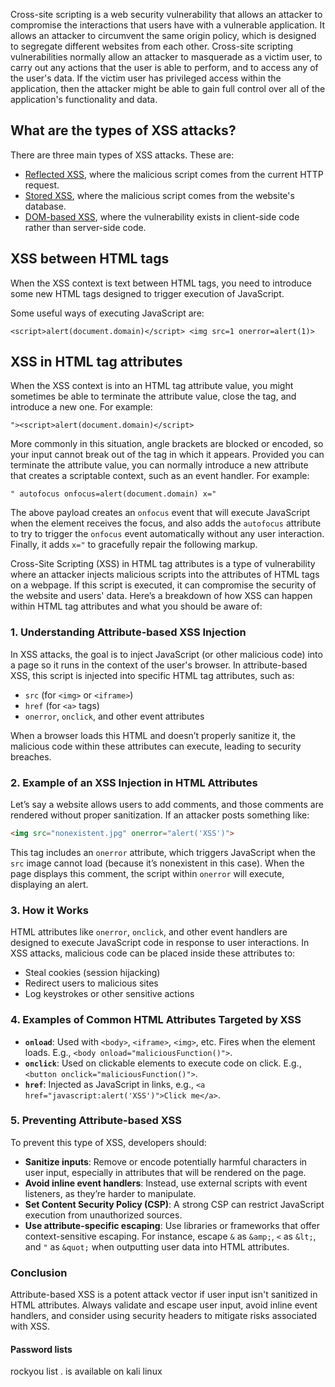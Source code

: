 Cross-site scripting is a web security vulnerability that allows an attacker to compromise the interactions that users have with a vulnerable application. It allows an attacker to circumvent the same origin policy, which is designed to segregate different websites from each other. Cross-site scripting vulnerabilities normally allow an attacker to masquerade as a victim user, to carry out any actions that the user is able to perform, and to access any of the user's data. If the victim user has privileged access within the application, then the attacker might be able to gain full control over all of the application's functionality and data.

## What are the types of XSS attacks?

There are three main types of XSS attacks. These are:

- [Reflected XSS](https://portswigger.net/web-security/cross-site-scripting#reflected-cross-site-scripting), where the malicious script comes from the current HTTP request.
- [Stored XSS](https://portswigger.net/web-security/cross-site-scripting#stored-cross-site-scripting), where the malicious script comes from the website's database.
- [DOM-based XSS](https://portswigger.net/web-security/cross-site-scripting#dom-based-cross-site-scripting), where the vulnerability exists in client-side code rather than server-side code.

## XSS between HTML tags

When the XSS context is text between HTML tags, you need to introduce some new HTML tags designed to trigger execution of JavaScript.

Some useful ways of executing JavaScript are:

`<script>alert(document.domain)</script> <img src=1 onerror=alert(1)>`

## XSS in HTML tag attributes

When the XSS context is into an HTML tag attribute value, you might sometimes be able to terminate the attribute value, close the tag, and introduce a new one. For example:

`"><script>alert(document.domain)</script>`

More commonly in this situation, angle brackets are blocked or encoded, so your input cannot break out of the tag in which it appears. Provided you can terminate the attribute value, you can normally introduce a new attribute that creates a scriptable context, such as an event handler. For example:

`" autofocus onfocus=alert(document.domain) x="`

The above payload creates an `onfocus` event that will execute JavaScript when the element receives the focus, and also adds the `autofocus` attribute to try to trigger the `onfocus` event automatically without any user interaction. Finally, it adds `x="` to gracefully repair the following markup.

Cross-Site Scripting (XSS) in HTML tag attributes is a type of vulnerability where an attacker injects malicious scripts into the attributes of HTML tags on a webpage. If this script is executed, it can compromise the security of the website and users' data. Here’s a breakdown of how XSS can happen within HTML tag attributes and what you should be aware of:

### 1. Understanding Attribute-based XSS Injection
In XSS attacks, the goal is to inject JavaScript (or other malicious code) into a page so it runs in the context of the user's browser. In attribute-based XSS, this script is injected into specific HTML tag attributes, such as:
- `src` (for `<img>` or `<iframe>`)
- `href` (for `<a>` tags)
- `onerror`, `onclick`, and other event attributes

When a browser loads this HTML and doesn’t properly sanitize it, the malicious code within these attributes can execute, leading to security breaches.

### 2. Example of an XSS Injection in HTML Attributes
Let’s say a website allows users to add comments, and those comments are rendered without proper sanitization. If an attacker posts something like:

```html
<img src="nonexistent.jpg" onerror="alert('XSS')">
```

This tag includes an `onerror` attribute, which triggers JavaScript when the `src` image cannot load (because it’s nonexistent in this case). When the page displays this comment, the script within `onerror` will execute, displaying an alert.

### 3. How it Works
HTML attributes like `onerror`, `onclick`, and other event handlers are designed to execute JavaScript code in response to user interactions. In XSS attacks, malicious code can be placed inside these attributes to:
- Steal cookies (session hijacking)
- Redirect users to malicious sites
- Log keystrokes or other sensitive actions

### 4. Examples of Common HTML Attributes Targeted by XSS
- **`onload`**: Used with `<body>`, `<iframe>`, `<img>`, etc. Fires when the element loads. E.g., `<body onload="maliciousFunction()">`.
- **`onclick`**: Used on clickable elements to execute code on click. E.g., `<button onclick="maliciousFunction()">`.
- **`href`**: Injected as JavaScript in links, e.g., `<a href="javascript:alert('XSS')">Click me</a>`.
  
### 5. Preventing Attribute-based XSS
To prevent this type of XSS, developers should:
- **Sanitize inputs**: Remove or encode potentially harmful characters in user input, especially in attributes that will be rendered on the page.
- **Avoid inline event handlers**: Instead, use external scripts with event listeners, as they’re harder to manipulate.
- **Set Content Security Policy (CSP)**: A strong CSP can restrict JavaScript execution from unauthorized sources.
- **Use attribute-specific escaping**: Use libraries or frameworks that offer context-sensitive escaping. For instance, escape `&` as `&amp;`, `<` as `&lt;`, and `"` as `&quot;` when outputting user data into HTML attributes.

### Conclusion
Attribute-based XSS is a potent attack vector if user input isn't sanitized in HTML attributes. Always validate and escape user input, avoid inline event handlers, and consider using security headers to mitigate risks associated with XSS.

#### Password lists
rockyou list . is available on kali linux
